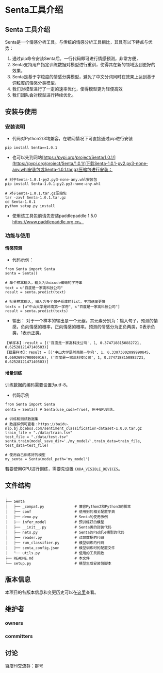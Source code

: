 # Senta工具介绍
## Senta 工具介绍
Senta是一个情感分析工具。与传统的情感分析工具相比，其具有以下特点与优势：
1. 通过pip命令安装Senta后，一行代码即可进行情感预测，非常方便，
2. Senta支持用户指定训练数据对模型进行重训，使得其在新的领域达到更好的效果，
3. Senta是基于字粒度的情感分类模型，避免了中文分词同时在效果上达到基于词粒度的情感分类模型，
4. 我们对模型进行了一定的速率优化，使得模型更为轻便高效
5. 我们团队会对模型进行持续优化。

## 安装与使用
### 安装说明
- 代码对Python2/3均兼容，在联网情况下可直接通过pip进行安装
```
pip install Senta==1.0.1
```
- 也可以先到网站[https://pypi.org/project/Senta/1.0.1/](https://pypi.org/project/Senta/1.0.1/)下载Senta-1.0.1-py2.py3-none-any.whl安装包或Senta-1.0.1.tar.gz压缩包进行安装：

```
# 对于Senta-1.0.1-py2.py3-none-any.whl安装包
pip install Senta-1.0.1-py2.py3-none-any.whl 

# 对于Senta-1.0.1.tar.gz压缩包
tar -zxvf Senta-1.0.1.tar.gz
cd Senta-1.0.1
python setup.py install
```

- 使用该工具包前请先安装paddlepaddle 1.5.0 https://www.paddlepaddle.org.cn。 

### 功能与使用

#### 情感预测
- 代码示例：
```
from Senta import Senta
senta = Senta()

# 单个样本输入，输入为Unicode编码的字符串
text = u"百度是一家高科技公司"
result = senta.predict(text)

# 批量样本输入, 输入为多个句子组成的list，平均速率更快
texts = [u"中山大学是岭南第一学府", u"百度是一家高科技公司"]
result = senta.predict(texts)
```
- 输出：
对于一个样本的输出是一个元组，其元素分别为：输入句子，预测的情感，负向情感的概率，正向情感的概率。预测的情感分为正负两类，0表示负类，1表示正类。
```text
【单样本】：result = [('百度是一家高科技公司', 1, 0.3747188150882721, 0.6252812147140503)]
【批量样本】：result = [('中山大学是岭南第一学府', 1, 0.33073002099990845, 0.6692699790000916), ('百度是一家高科技公司', 1, 0.3747188150882721, 0.6252812147140503)]
```

#### 增量训练

训练数据的编码需要设置为utf-8。

- 代码示例

```
from Senta import Senta
senta = Senta() # Senta(use_cuda=True), 用于GPU训练。

# 训练和测试数据集
# 数据样例可查看：https://baidu-nlp.bj.bcebos.com/sentiment_classification-dataset-1.0.0.tar.gz
train_file = "./data/train.tsv"
test_file = "./data/test.tsv"
senta.train(model_save_dir='./my_model/',train_data=train_file, test_data=test_file)

# 使用自己训练好的模型
my_senta = Senta(model_path='my_model')
```

若要使用GPU进行训练，需要先设置 `CUDA_VISIBLE_DEVICES`。 

文件结构
---

```text
.
├── Senta
│   ├── _compat.py              # 兼容Python2和Python3的脚本
│   ├── conf                    # 使用到的相关配置字典
│   ├── demo.py                 # Senta的使用示例
│   ├── infer_model             # 预训练好的模型
│   ├── __init__.py             # Senta类的封装代码
│   ├── nets.py                 # Senta的Paddle模型的代码
│   ├── reader.py               # 读取数据的代码
│   ├── run_classifier.py       # 模型训练的代码
│   ├── senta_config.json       # 模型训练时的配置文件 
│   └── utils.py                # 使用的工具函数
├── README.md                   # 本文件
└── setup.py                    # 模型生成安装包脚本

```

版本信息
---
本项目的各版本信息和变更历史可以在[这里][changelog]查看。

维护者
---
### owners


### committers


讨论
---
百度Hi交流群：群号


[changelog]: http://icode.baidu.com/repos/baidu/nlp/Senta/blob/master:CHANGELOG.md
